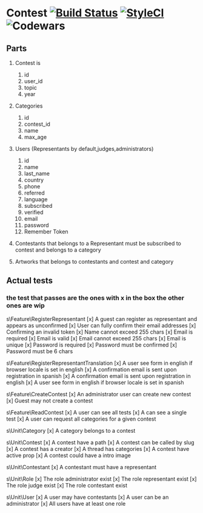 # Contest [![Build Status](https://travis-ci.org/giorgiosaud/wedcontest2018.svg?branch=master)](https://travis-ci.org/giorgiosaud/wedcontest2018) [![StyleCI](https://styleci.io/repos/123292448/shield?branch=master)](https://styleci.io/repos/123292448)![Codewars](https://www.codewars.com/users/giorgiosaud/badges/small)
## Parts 

1. Contest is 
    1. id
    2. user_id
    3. topic
    4. year
2. Categories
    1. id
    2. contest_id
    3. name 
    4. max_age
3. Users (Representants by default,judges,administrators)
    1. id
    2. name
    3. last_name
    4. country
    5. phone
    6. referred
    7. language
    8. subscribed
    9. verified
    10. email
    11. password
    12. Remember Token
4. Contestants that belongs to a Representant must be subscribed to contest and belongs to a category

5. Artworks that belongs to contestants and contest and category

## Actual tests
### the test that passes are the ones with x in the box the other ones are wip

s\Feature\RegisterRepresentant
 [x] A guest can register as representant and appears as unconfirmed
 [x] User can fully confirm their email addresses
 [x] Confirming an invalid token
 [x] Name cannot exceed 255 chars
 [x] Email is required
 [x] Email is valid
 [x] Email cannot exceed 255 chars
 [x] Email is unique
 [x] Password is required
 [x] Password must be confirmed
 [x] Password must be 6 chars

s\Feature\RegisterRepresentantTranslation
 [x] A user see form in english if browser locale is set in english
 [x] A confirmation email is sent upon registration in spanish
 [x] A confirmation email is sent upon registration in english
 [x] A user see form in english if browser locale is set in spanish

s\Feature\CreateContest
 [x] An administrator user can create new contest
 [x] Guest may not create a contest

s\Feature\ReadContest
 [x] A user can see all tests
 [x] A can see a single test
 [x] A user can request all categories for a given contest

s\Unit\Category
 [x] A category belongs to a contest

s\Unit\Contest
 [x] A contest have a path
 [x] A contest can be called by slug
 [x] A contest has a creator
 [x] A thread has categories
 [x] A contest have active prop
 [x] A contest could have a intro image

s\Unit\Contestant
 [x] A contestant must have a representant

s\Unit\Role
 [x] The role administrator exist
 [x] The role representant exist
 [x] The role judge exist
 [x] The role contestant exist

s\Unit\User
 [x] A user may have contestants
 [x] A user can be an administrator
 [x] All users have at least one role